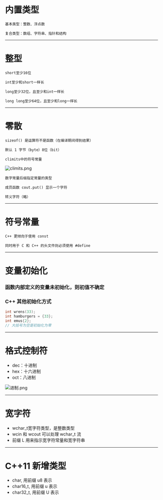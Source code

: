 # **内置类型**

    基本类型：整数、浮点数

    复合类型：数组、字符串、指针和结构

---

# **整型**

    short至少16位

    int至少和short一样长

    long至少32位，且至少和int一样长

    long long至少64位，且至少和long一样长

---

# **零散**

    sizeof() 是运算符不是函数（在编译期间得到结果）

    默认 1 字节（byte）8位（bit）

    climits中的符号常量

![climits.png](http://120.77.180.209/2022/03/07/8da41301b26dc.png)

    数字常量后缀指定常量的类型

    成员函数 cout.put() 显示一个字符  

    转义字符（略）

---

# **符号常量**

    C++ 更倾向于使用 const

    同时用于 C 和 C++ 的头文件则必须使用 #define

---

# **变量初始化**

### 函数内部定义的变量未初始化，则初值不确定

### C++ 其他初始化方式

``` C++
int wrens(33);
int hamburgers = {33};
int emus{2};
// 大括号为空是初始化为零
```

---

# **格式控制符**

- dec：十进制
- hex：十六进制
- oct：八进制

![进制.png](http://120.77.180.209/2022/03/07/1f9df97a58dec.png)

---

# **宽字符**

- wchar_t宽字符类型，是整数类型
- wcin 和 wcout 可以处理 wchar_t 流
- 前缀 L 用来指示宽字符常量和宽字符串

---

# **C++11 新增类型**

- char, 用前缀 u8 表示
- char16_t, 用前缀 u 表示
- char32_t, 用前缀 U 表示



